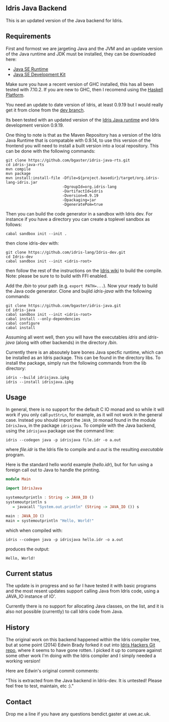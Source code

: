 Idris Java Backend
------------------

This is an updated version of the Java backend for Idris.

Requirements
------------

First and formost we are jargeting Java and the JVM and an update
version of the Java runtime and JDK must be installed, they can be
downloaded here:

* [Java SE Runtime](http://www.oracle.com/technetwork/java/javase/downloads/jre8-downloads-2133155.html)
* [Java SE Development Kit](http://www.oracle.com/technetwork/java/javase/downloads/jdk8-downloads-2133151.html)

Make sure you have a recent version of GHC installed, this has all
been tested with 7.10.2. If you are new to GHC, then I recomend using
the [Haskell Platform](https://www.haskell.org/platform/).

You need an update to date version of Idris, at least 0.9.19 but I
would really get it from clone from the
[dev branch](https://github.com/idris-lang/Idris-dev).

Its been tested with an updated version of the [Idris Java
runtime](https://github.com/bgaster/idris-java-rts.git) and Idris
development version 0.9.19.

One thing to note is that as the Maven Repository has a version of the
Idris Java Runtime that is compatable with 0.9.14, to use this version
of the frontend you will need to install a built version into a local
repository. This can be done with the following commands:


    git clone https://github.com/bgaster/idris-java-rts.git
    cd idris-java-rts
    mvn compile
    mvn package
    mvn install:install-file -Dfile=${project.basedir}/target/org.idris-lang-idris.jar
	                         -DgroupId=org.idris-lang
	                         -DartifactId=idris
							 -Dversion=0.9.19
							 -Dpackaging=jar
							 -DgeneratePom=true


Then you can build the code generator in a sandbox with Idris dev. For instance
if you have a directory *<idris-root>* you can create a toplevel sandbox as follows:

    cabal sandbox init --init .

then clone idris-dev with:

    git clone https://github.com/idris-lang/Idris-dev.git
    cd Idris-dev
	cabal sandbox init --init <idris-root>

then follow the rest of the instructions on the
[Idris wiki](https://github.com/idris-lang/Idris-dev/wiki/Installing-an-Idris-Development-version-in-a-sandbox)
to build the compile. Note: please be sure to to build with FFI enabled.

Add the *<idris-root>/bin* to your path (e.g. `export PATH=...`). Now
your ready to build the Java code generator. Clone and bujild *idris-java* with
the following commands:

    git clone https://github.com/bgaster/idris-java.git
    cd idris-java
	cabal sandbox init --init <idris-root>
	cabal install --only-dependencies
	cabal configure
	cabal install

Assuming all went well, then you will have the executables *idris* and
*idris-java* (along with other backends) in the directory *<idris-root>/bin*.

Currently there is an absoutely bare bones Java specfic runtime, which
can be installed as an Idris package. This can be found in the
directory libs. To install the package, simply run the following
commands from the lib directory:

    idris --build idrisjava.ipkg
    idris --install idrisjava.ipkg

Usage
------

In general, there is no support for the default C IO monad and so while
it will work if you only call `putStrLn`, for example, as it will not
work in the general case. Instead you should import the `JAVA_IO`
monad found in the module `IdrisJava`, in the package `idrisjava`. To compile
with the Java backend, using the `idrisjava` package use the command line:

    idris --codegen java -p idrisjava file.idr -o a.out

where *file.idr* is the Idris file to compile and *a.out* is the
resulting *executable* program.

Here is the standard hello world example (*hello.idr*), but for fun
using a foreign call out to Java to handle the printing.

```haskell
module Main

import IdrisJava

systemoutprintln : String -> JAVA_IO ()
systemoutprintln s
   = javacall "System.out.println" (String -> JAVA_IO ()) s

main : JAVA_IO ()
main = systemoutprintln "Hello, World!"
```

which when compiled with:

    idris --codegen java -p idrisjava hello.idr -o a.out

produces the output:

    Hello, World!

Current status
--------------

The update is in progress and so far I have tested it with basic
programs and the most resent updates support calling Java from Idris
code, using a JAVA_IO instance of IO'.

Currently there is no support for allocating Java classes, on the
list, and it is also not possible (currently) to call Idris code from
Java.


History
-------

The original work on this backend happened within the Idris compiler
tree, but at some point (2014) Edwin Brady forked it out into [Idris
Hackers Git repo](https://github.com/idris-hackers), where it seems to
have gone rotten. I picked it up to compare against some other work I'm doing
with the Idris compiler and I simply needed a working version!

Here are Edwin's original commit comments:

"This is extracted from the Java backend in Idris-dev. It is untested!
Please feel free to test, maintain, etc :)."

Contact
-------

Drop me a line if you have any questions bendict.gaster at uwe.ac.uk.
